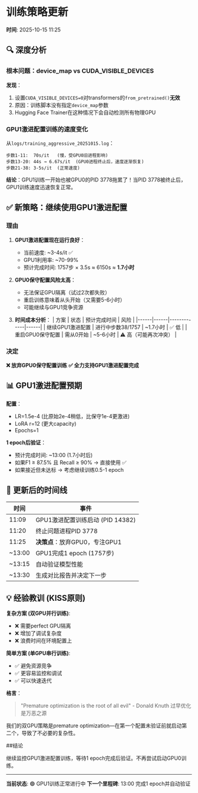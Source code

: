 # 训练策略更新

**时间**: 2025-10-15 11:25

## 🔍 深度分析

### 根本问题：device_map vs CUDA_VISIBLE_DEVICES

**发现**：
1. 设置`CUDA_VISIBLE_DEVICES=0`对transformers的`from_pretrained()`**无效**
2. 原因：训练脚本没有指定`device_map`参数
3. Hugging Face Trainer在这种情况下会自动检测所有物理GPU

### GPU1激进配置训练的速度变化

从`logs/training_aggressive_20251015.log`：
```
步数1-11:  70s/it   (慢，受GPU0旧进程影响)
步数13-20: 44s → 6.67s/it  (GPU0进程终止后，速度逐渐恢复)
步数21-38: 3-5s/it  (正常速度)
```

**结论**：GPU1训练一开始也被GPU0的PID 3778拖累了！当PID 3778被终止后，GPU1训练速度迅速恢复正常。

## ✅ 新策略：继续使用GPU1激进配置

### 理由

1. **GPU1激进配置现在运行良好**：
   - 当前速度: ~3-4s/it ✅
   - GPU1利用率: ~70-99%
   - 预计完成时间: 1757步 × 3.5s ≈ 6150s ≈ **1.7小时**

2. **GPU0保守配置风险太高**：
   - 无法保证GPU隔离（试过2次都失败）
   - 重启训练意味着从头开始（又需要5-6小时）
   - 可能继续与GPU1竞争资源

3. **时间成本分析**：
   | 方案 | 状态 | 预计完成时间 | 风险 |
   |------|------|-------------|------|
   | 继续GPU1激进配置 | 进行中步数38/1757 | ~1.7小时 | ✅ 低 |
   | 重启GPU0保守配置 | 需从0开始 | ~5-6小时 | ⚠️ 高（可能再次冲突） |

### 决定

**❌ 放弃GPU0保守配置训练**
**✅ 全力支持GPU1激进配置完成**

## 📊 GPU1激进配置预期

**配置**：
- LR=1.5e-4 (比原始2e-4稍低，比保守1e-4更激进)
- LoRA r=12 (更大capacity)
- Epochs=1

**1 epoch后验证**：
- 预计完成时间: ~13:00 (1.7小时后)
- 如果F1 ≥ 87.5% 且 Recall ≥ 90% → 直接使用 ✅
- 如果接近但未达标 → 考虑继续训练0.5-1 epoch

## 🔄 更新后的时间线

| 时间 | 事件 |
|------|------|
| 11:09 | GPU1激进配置训练启动 (PID 14382) |
| 11:20 | 终止问题进程PID 3778 |
| 11:25 | **决策点**：放弃GPU0，专注GPU1 |
| ~13:00 | GPU1完成1 epoch (1757步) |
| ~13:15 | 自动验证模型性能 |
| ~13:30 | 生成对比报告并决定下一步 |

## 💡 经验教训 (KISS原则)

**复杂方案 (双GPU并行训练)**:
- ❌ 需要perfect GPU隔离
- ❌ 增加了调试复杂度
- ❌ 浪费时间在环境配置上

**简单方案 (单GPU串行训练)**:
- ✅ 避免资源竞争
- ✅ 更容易监控和调试
- ✅ 可以快速迭代

**格言**：
> "Premature optimization is the root of all evil" - Donald Knuth
> 过早优化是万恶之源

我们的双GPU策略是premature optimization—在第一个配置未验证前就启动第二个，导致了不必要的复杂性。

##结论

继续监控GPU1激进配置训练，等待1 epoch完成后验证。不再尝试启动GPU0训练。

---

**当前状态**: 🟢 GPU1训练正常进行中
**下一个里程碑**: 13:00 完成1 epoch并自动验证
